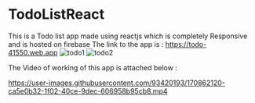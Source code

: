 # TodoListReact
This is a Todo list app made using reactjs which is completely Responsive and is hosted on firebase 
The link to the app is :  https://todo-41550.web.app
![todo1](https://user-images.githubusercontent.com/93420193/170862095-22d973fa-0770-42f9-be12-efc1bbde5a7e.jpg)
![todo2](https://user-images.githubusercontent.com/93420193/170862097-7a3e5c23-f3ab-4c32-806c-e0528a65d008.jpg)

The Video of working of this app is attached below :

https://user-images.githubusercontent.com/93420193/170862120-ca5e0b32-1f02-40ce-9dec-606958b95cb8.mp4

